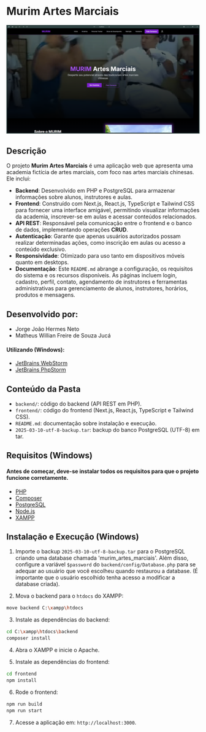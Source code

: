 # Murim Artes Marciais
![img.png](img.png)

## Descrição
O projeto **Murim Artes Marciais** é uma aplicação web que apresenta uma academia fictícia de artes marciais, com foco nas artes marciais chinesas. Ele inclui:

- **Backend**: Desenvolvido em PHP e PostgreSQL para armazenar informações sobre alunos, instrutores e aulas.
- **Frontend**: Construído com Next.js, React.js, TypeScript e Tailwind CSS para fornecer uma interface amigável, permitindo visualizar informações da academia, inscrever-se em aulas e acessar conteúdos relacionados.
- **API REST**: Responsável pela comunicação entre o frontend e o banco de dados, implementando operações **CRUD**.
- **Autenticação**: Garante que apenas usuários autorizados possam realizar determinadas ações, como inscrição em aulas ou acesso a conteúdo exclusivo.
- **Responsividade**: Otimizado para uso tanto em dispositivos móveis quanto em desktops.
- **Documentação**: Este `README.md` abrange a configuração, os requisitos do sistema e os recursos disponíveis. As páginas incluem login, cadastro, perfil, contato, agendamento de instrutores e ferramentas administrativas para gerenciamento de alunos, instrutores, horários, produtos e mensagens.

## Desenvolvido por:
- Jorge João Hermes Neto
- Matheus Willian Freire de Souza Jucá

#### Utilizando (Windows):
- [JetBrains WebStorm](https://www.jetbrains.com/pt-br/webstorm/)
- [JetBrains PhpStorm](https://www.jetbrains.com/pt-br/phpstorm/)

## Conteúdo da Pasta
- `backend/`: código do backend (API REST em PHP).
- `frontend/`: código do frontend (Next.js, React.js, TypeScript e Tailwind CSS).
- `README.md`: documentação sobre instalação e execução.
- `2025-03-10-utf-8-backup.tar`: backup do banco PostgreSQL (UTF-8) em tar.

## Requisitos (Windows)
####  Antes de começar, deve-se instalar todos os requisitos para que o projeto funcione corretamente.
- [PHP](https://windows.php.net/download/)
- [Composer](https://getcomposer.org/Composer-Setup.exe)
- [PostgreSQL](https://sbp.enterprisedb.com/getfile.jsp?fileid=1259270)
- [Node.js](https://nodejs.org/dist/v22.14.0/node-v22.14.0-x64.msi)
- [XAMPP](https://sourceforge.net/projects/xampp/files/XAMPP%20Windows/8.2.12/xampp-windows-x64-8.2.12-0-VS16-installer.exe/download)

## Instalação e Execução (Windows)

1. Importe o backup `2025-03-10-utf-8-backup.tar` para o PostgreSQL criando uma database chamada 'murim_artes_marciais'. Além disso, configure a variável `$password` do `backend/config/Database.php` para se adequar ao usuário que você escolheu quando restaurou a database. (É importante que o usuário escolhido tenha acesso a modificar a database criada).

2. Mova o backend para o `htdocs` do XAMPP:
```bash
move backend C:\xampp\htdocs
```
3. Instale as dependências do backend:
```bash
cd C:\xampp\htdocs\backend
composer install
```

4. Abra o XAMPP e inicie o Apache.

5. Instale as dependências do frontend:
```bash
cd frontend
npm install
```

6. Rode o frontend:
```bash
npm run build
npm run start
```

7. Acesse a aplicação em: `http://localhost:3000`.
